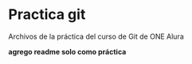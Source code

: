 # Practica git
Archivos de la práctica del curso de Git de ONE Alura

**agrego readme solo como práctica**
